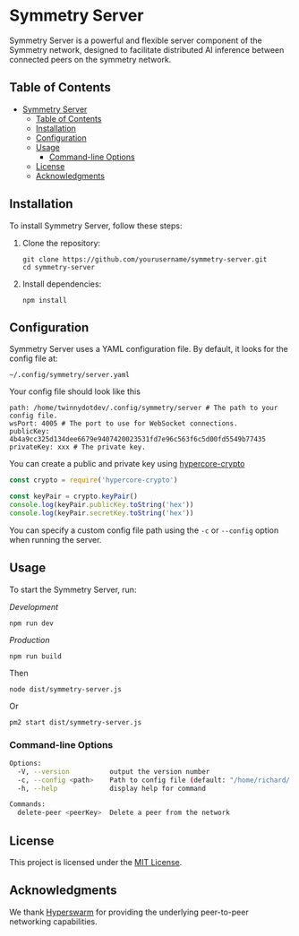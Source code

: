 # Symmetry Server

Symmetry Server is a powerful and flexible server component of the Symmetry network, designed to facilitate distributed AI inference between connected peers on the symmetry network.

## Table of Contents

- [Symmetry Server](#symmetry-server)
  - [Table of Contents](#table-of-contents)
  - [Installation](#installation)
  - [Configuration](#configuration)
  - [Usage](#usage)
    - [Command-line Options](#command-line-options)
  - [License](#license)
  - [Acknowledgments](#acknowledgments)

## Installation

To install Symmetry Server, follow these steps:

1. Clone the repository:
   ```
   git clone https://github.com/yourusername/symmetry-server.git
   cd symmetry-server
   ```

2. Install dependencies:
   ```
   npm install
   ```

## Configuration

Symmetry Server uses a YAML configuration file. By default, it looks for the config file at:

```
~/.config/symmetry/server.yaml
```

Your config file should look like this

```
path: /home/twinnydotdev/.config/symmetry/server # The path to your config file.
wsPort: 4005 # The port to use for WebSocket connections.
publicKey: 4b4a9cc325d134dee6679e9407420023531fd7e96c563f6c5d00fd5549b77435
privateKey: xxx # The private key.
```

You can create a public and private key using [hypercore-crypto](https://github.com/holepunchto/hypercore-crypto)

```js
const crypto = require('hypercore-crypto')

const keyPair = crypto.keyPair()
console.log(keyPair.publicKey.toString('hex'))
console.log(keyPair.secretKey.toString('hex'))
```

You can specify a custom config file path using the `-c` or `--config` option when running the server.

## Usage

To start the Symmetry Server, run:

_Development_

```
npm run dev
```

_Production_

```
npm run build
```

Then

```
node dist/symmetry-server.js
```

Or

```
pm2 start dist/symmetry-server.js
```


### Command-line Options

```bash
Options:
  -V, --version          output the version number
  -c, --config <path>    Path to config file (default: "/home/richard/.config/symmetry/server.yaml")
  -h, --help             display help for command

Commands:
  delete-peer <peerKey>  Delete a peer from the network
```

## License

This project is licensed under the [MIT License](LICENSE).

## Acknowledgments

We thank [Hyperswarm](https://github.com/holepunchto/hyperswarm) for providing the underlying peer-to-peer networking capabilities.
